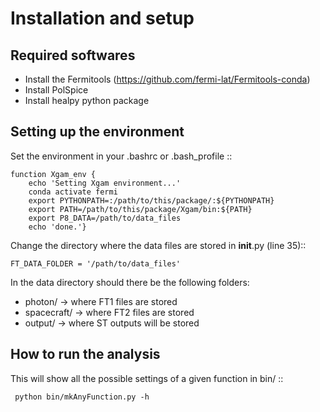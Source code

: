 Installation and setup
======================


Required softwares
------------------

* Install the Fermitools (https://github.com/fermi-lat/Fermitools-conda)
* Install PolSpice
* Install healpy python package


Setting up the environment
--------------------------

Set the environment in your .bashrc or .bash_profile ::

    function Xgam_env {
    	echo 'Setting Xgam environment...'
    	conda activate fermi
    	export PYTHONPATH=:/path/to/this/package/:${PYTHONPATH}
   	 	export PATH=/path/to/this/package/Xgam/bin:${PATH}
    	export P8_DATA=/path/to/data_files
    	echo 'done.'}

Change the directory where the data files are stored in __init__.py (line 35)::

    FT_DATA_FOLDER = '/path/to/data_files'

In the data directory should there be the following folders:
   
   * photon/      -> where FT1 files are stored
   * spacecraft/  -> where FT2 files are stored
   * output/      -> where ST outputs will be stored


How to run the analysis
-----------------------
This will show all the possible settings of a given function in bin/ ::

     python bin/mkAnyFunction.py -h 
